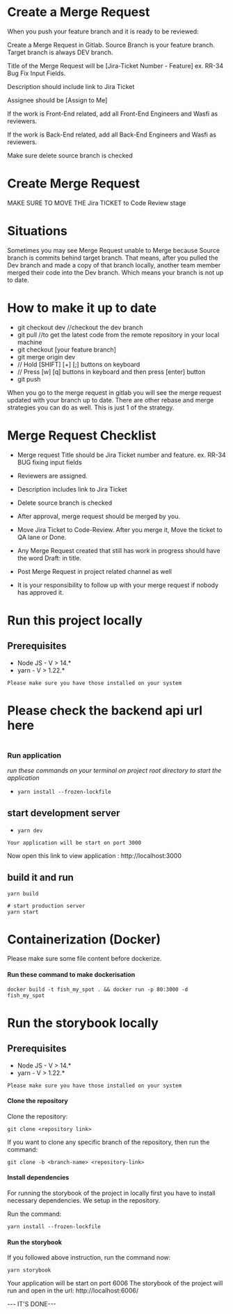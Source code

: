 # Create a Merge Request

When you push your feature branch and it is ready to be reviewed:

Create a Merge Request in Gitlab. Source Branch is your feature branch. Target branch is always DEV branch.

Title of the Merge Request will be [Jira-Ticket Number - Feature] ex. RR-34 Bug Fix Input Fields.

Description should include link to Jira Ticket

Assignee should be [Assign to Me]

If the work is Front-End related, add all Front-End Engineers and Wasfi as reviewers.

If the work is Back-End related, add all Back-End Engineers and Wasfi as reviewers.

Make sure delete source branch is checked

# Create Merge Request

MAKE SURE TO MOVE THE Jira TICKET to Code Review stage

# Situations

Sometimes you may see Merge Request unable to Merge because Source branch is commits behind target branch. That means, after you pulled the Dev branch and made a copy of that branch locally, another team member merged their code into the Dev branch. Which means your branch is not up to date.

# How to make it up to date

- git checkout dev //checkout the dev branch
- git pull  //to get the latest code from the remote repository in your local machine
- git checkout [your feature branch]
- git merge origin dev
- // Hold [SHIFT] [+] [;] buttons on keyboard
- // Press [w] [q] buttons in keyboard and then press [enter] button
- git push

When you go to the merge request in gitlab you will see the merge request updated with your branch up to date. There are other rebase and merge strategies you can do as well. This is just 1 of the strategy.

# Merge Request Checklist

- Merge request Title should be Jira Ticket number and feature. ex. RR-34 BUG fixing input fields

- Reviewers are assigned.

- Description includes link to Jira Ticket

- Delete source branch is checked

- After approval, merge request should be merged by you.

- Move Jira Ticket to Code-Review. After you merge it, Move the ticket to QA lane or Done.

- Any Merge Request created that still has work in progress should have the word Draft: in title.

- Post Merge Request in project related channel as well

- It is your responsibility to follow up with your merge request if nobody has approved it.

# Run this project locally

## Prerequisites

- Node JS - V > 14.*
- yarn - V > 1.22.*

`Please make sure you have those installed on your system`

# Please check the backend api url here

```javascript

```

### Run application

*run these commands on your terminal on project root directory to start the application*

- `yarn install --frozen-lockfile`
## start development server

- `yarn dev`

`Your application will be start on port 3000`

Now open this link to view application : http://localhost:3000

## build it and run
```shell
yarn build

# start production server
yarn start
```


# Containerization (Docker)
Please make sure some file content before dockerize.



#### Run these command to make dockerisation
```shell
docker build -t fish_my_spot . && docker run -p 80:3000 -d fish_my_spot
```


# Run the storybook locally
## Prerequisites

- Node JS - V > 14.*
- yarn - V > 1.22.*

`Please make sure you have those installed on your system`

#### Clone the repository
Clone the repository:
```shell
git clone <repository link>
```

If you want to clone any specific branch of the repository, then run the command:
```shell
git clone -b <branch-name> <repository-link>
```

#### Install dependencies 
For running the storybook of the project in locally first you have to install necessary dependencies. We setup in the repository. 

Run the command:
```shell
yarn install --frozen-lockfile
```

#### Run the storybook 
If you followed above instruction, run the command now:
```shell
yarn storybook
```
Your application will be start on port 6006
The storybook of the project will run and open in the url: http://localhost:6006/ 

--- IT'S DONE---



